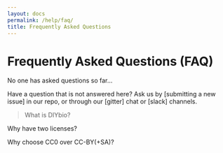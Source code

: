 ```yaml
---
layout: docs
permalink: /help/faq/
title: Frequently Asked Questions
---
```


# Frequently Asked Questions (FAQ)


No one has asked questions so far...


Have a question that is not answered here? Ask us by [submitting a new issue] in our repo, or through our [gitter] chat or [slack] channels. 




>What is DIYbio?

Why have two licenses?

Why choose CC0 over CC-BY(+SA)?

